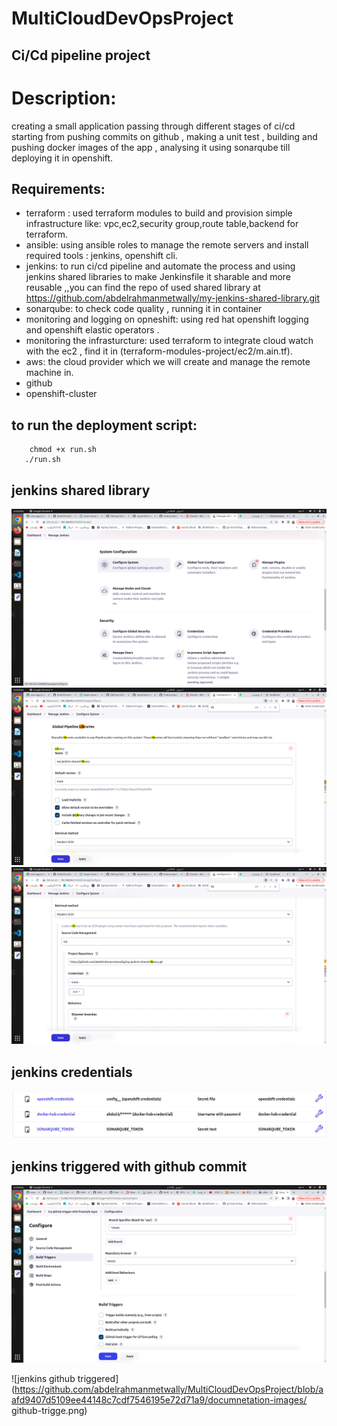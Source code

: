 # MultiCloudDevOpsProject

## Ci/Cd pipeline project
# Description: 
 creating a small application passing through different stages of ci/cd starting from pushing commits on github , making a unit test , building and pushing docker images of the app , analysing it using sonarqube till deploying it in openshift.

 ## Requirements: 
 - terraform : used terraform modules to build and provision simple infrastructure like: vpc,ec2,security group,route table,backend for terraform.   
 - ansible: using ansible roles to manage the remote servers and install required tools : jenkins, openshift cli.
 - jenkins: to run ci/cd pipeline and automate the process and using jenkins shared libraries to make Jenkinsfile it sharable and more reusable
    ,,you can find the repo of used shared library at https://github.com/abdelrahmanmetwally/my-jenkins-shared-library.git
 - sonarqube: to check code quality , running it in container
 - monitoring and logging on opneshift: using red hat openshift logging and openshift elastic operators .
 - monitoring the infrasturcture: used terraform to integrate cloud watch with the ec2 , find it in (terraform-modules-project/ec2/m.ain.tf).
 - aws: the cloud provider which we will create and manage the remote machine in.
 -  github
 -  openshift-cluster
## to run the deployment script: 
```
    chmod +x run.sh
   ./run.sh
```
## jenkins shared library
![jenkins shared library ](https://github.com/abdelrahmanmetwally/MultiCloudDevOpsProject/blob/aafd9407d5109ee44148c7cdf7546195e72d71a9/documnetation-images/jenkins-shared-lib1.png)
![jenkins shared library ](https://github.com/abdelrahmanmetwally/MultiCloudDevOpsProject/blob/aafd9407d5109ee44148c7cdf7546195e72d71a9/documnetation-images/jenkins-shared-lib2.png)
![jenkins shared library ](https://github.com/abdelrahmanmetwally/MultiCloudDevOpsProject/blob/aafd9407d5109ee44148c7cdf7546195e72d71a9/documnetation-images/jenkins-shared-lib3.png)

## jenkins credentials 
![jenkins credentials ](https://github.com/abdelrahmanmetwally/MultiCloudDevOpsProject/blob/aafd9407d5109ee44148c7cdf7546195e72d71a9/documnetation-images/credentials.png)

## jenkins triggered with github commit
![jenkins github triggered](https://github.com/abdelrahmanmetwally/MultiCloudDevOpsProject/blob/aafd9407d5109ee44148c7cdf7546195e72d71a9/documnetation-images/github-trigger.png)

![jenkins github triggered](https://github.com/abdelrahmanmetwally/MultiCloudDevOpsProject/blob/aafd9407d5109ee44148c7cdf7546195e72d71a9/documnetation-images/
github-trigge.png)




